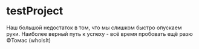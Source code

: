 # testProject

Наш большой недостаток в том, что мы слишком быстро опускаем руки. Наиболее верный путь к успеху - всё время пробовать ещё разю ©Томас (whoIsIt)
